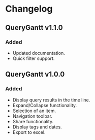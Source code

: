 # Changelog

## QueryGantt v1.1.0

### Added
* Updated documentation.
* Quick filter support.

## QueryGantt v1.0.0

### Added
* Display query results in the time line.
* Expand/Collapse functionality.
* Selection of an item.
* Navigation toolbar.
* Share functionality.
* Display tags and dates.
* Export to excel.